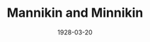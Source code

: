 ---
title: Mannikin and Minnikin
date: 1928-03-20
closing_date: 
layout: productions
featured_image: 
image_caption:
image_credit:
playbill:
category:
Theatre: Theatre Jacksonville
cast:
  Mannikin: Charles W. Crooke, Jr.
  Minnikin: Nancy Hoyt
crew:
  Director: Paul Stuart Buchanan
  Set Design: Anne C. Lalor
  Props: 
    - Charlotte Bowden Perry
    - Margaret Fairlie
    - Mrs. C.J. Williams, Jr.
    - Ray Halle
external_links:
---
